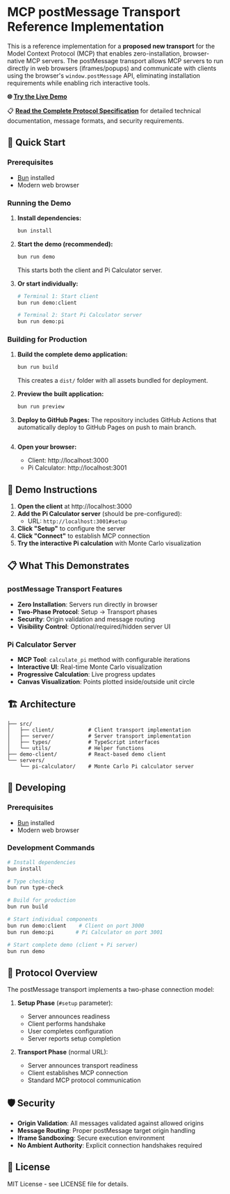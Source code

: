 # MCP postMessage Transport Reference Implementation

This is a reference implementation for a **proposed new transport** for the Model Context Protocol (MCP) that enables zero-installation, browser-native MCP servers. The postMessage transport allows MCP servers to run directly in web browsers (iframes/popups) and communicate with clients using the browser's `window.postMessage` API, eliminating installation requirements while enabling rich interactive tools.

**🌐 [Try the Live Demo](https://joshuamandel.com/mcp-postmessage)**

📋 **[Read the Complete Protocol Specification](src/protocol/README.md)** for detailed technical documentation, message formats, and security requirements.

## 🚀 Quick Start

### Prerequisites
- [Bun](https://bun.sh) installed
- Modern web browser

### Running the Demo

1. **Install dependencies:**
   ```bash
   bun install
   ```

2. **Start the demo (recommended):**
   ```bash
   bun run demo
   ```
   This starts both the client and Pi Calculator server.

3. **Or start individually:**
   ```bash
   # Terminal 1: Start client
   bun run demo:client
   
   # Terminal 2: Start Pi Calculator server  
   bun run demo:pi
   ```

### Building for Production

1. **Build the complete demo application:**
   ```bash
   bun run build
   ```
   This creates a `dist/` folder with all assets bundled for deployment.

2. **Preview the built application:**
   ```bash
   bun run preview
   ```

3. **Deploy to GitHub Pages:**
   The repository includes GitHub Actions that automatically deploy to GitHub Pages on push to main branch.
   ```

4. **Open your browser:**
   - Client: http://localhost:3000
   - Pi Calculator: http://localhost:3001

## 🎯 Demo Instructions

1. **Open the client** at http://localhost:3000
2. **Add the Pi Calculator server** (should be pre-configured):
   - URL: `http://localhost:3001#setup`
3. **Click "Setup"** to configure the server
4. **Click "Connect"** to establish MCP connection
5. **Try the interactive Pi calculation** with Monte Carlo visualization

## 📋 What This Demonstrates

### postMessage Transport Features
- **Zero Installation**: Servers run directly in browser
- **Two-Phase Protocol**: Setup → Transport phases
- **Security**: Origin validation and message routing
- **Visibility Control**: Optional/required/hidden server UI

### Pi Calculator Server
- **MCP Tool**: `calculate_pi` method with configurable iterations
- **Interactive UI**: Real-time Monte Carlo visualization
- **Progressive Calculation**: Live progress updates
- **Canvas Visualization**: Points plotted inside/outside unit circle

## 🏗️ Architecture

```
├── src/
│   ├── client/           # Client transport implementation
│   ├── server/           # Server transport implementation
│   ├── types/            # TypeScript interfaces
│   └── utils/            # Helper functions
├── demo-client/          # React-based demo client
└── servers/
    └── pi-calculator/    # Monte Carlo Pi calculator server
```

## 🔧 Developing

### Prerequisites
- [Bun](https://bun.sh) installed
- Modern web browser

### Development Commands

```bash
# Install dependencies
bun install

# Type checking
bun run type-check

# Build for production
bun run build

# Start individual components
bun run demo:client    # Client on port 3000
bun run demo:pi       # Pi Calculator on port 3001

# Start complete demo (client + Pi server)
bun run demo
```

## 📖 Protocol Overview

The postMessage transport implements a two-phase connection model:

1. **Setup Phase** (`#setup` parameter):
   - Server announces readiness
   - Client performs handshake
   - User completes configuration
   - Server reports setup completion

2. **Transport Phase** (normal URL):
   - Server announces transport readiness
   - Client establishes MCP connection
   - Standard MCP protocol communication

## 🛡️ Security

- **Origin Validation**: All messages validated against allowed origins
- **Message Routing**: Proper postMessage target origin handling
- **Iframe Sandboxing**: Secure execution environment
- **No Ambient Authority**: Explicit connection handshakes required

## 📝 License

MIT License - see LICENSE file for details.